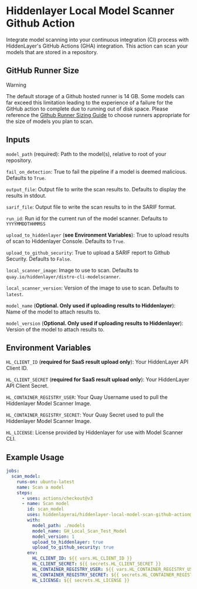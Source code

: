 # Hiddenlayer Local Model Scanner Github Action

Integrate model scanning into your continuous integration (CI) process with HiddenLayer's GitHub Actions (GHA) integration. This action can scan your models that are stored in a repository.

## GitHub Runner Size

> [!WARNING]
> The default storage of a Github hosted runner is 14 GB. Some models can far exceed this limitation leading to the experience of a failure for the GitHub action to complete due to running out of disk space. Please reference the [Github Runner Sizing Guide](https://docs.github.com/en/actions/using-github-hosted-runners/using-larger-runners/about-larger-runners) to choose runners appropriate for the size of models you plan to scan.


## Inputs

`model_path` (required): Path to the model(s), relative to root of your repository.

`fail_on_detection`: True to fail the pipeline if a model is deemed malicious. Defaults to `True`.

`output_file`: Output file to write the scan results to. Defaults to display the results in stdout.

`sarif_file`: Output file to write the scan results to in the SARIF format.

`run_id`: Run id for the current run of the model scanner. Defaults to `YYYYMMDDTHHMMSS`

`upload_to_hiddenlayer` (**see Environment Variables**): True to upload results of scan to Hiddenlayer Console. Defaults to `True`.

`upload_to_github_security`: True to upload a SARIF report to Github Security. Defaults to `False`.

`local_scanner_image`: Image to use to scan. Defaults to `quay.io/hiddenlayer/distro-cli-modelscanner`.

`local_scanner_version`: Version of the image to use to scan. Defaults to `latest`.

`model_name` (**Optional. Only used if uploading results to Hiddenlayer**): Name of the model to attach results to.

`model_version` (**Optional. Only used if uploading results to Hiddenlayer**): Version of the model to attach results to.


## Environment Variables

`HL_CLIENT_ID` (**required for SaaS result upload only**): Your HiddenLayer API Client ID.

`HL_CLIENT_SECRET` (**required for SaaS result upload only**): Your HiddenLayer API Client Secret.

`HL_CONTAINER_REGISTRY_USER`: Your Quay Username used to pull the Hiddenlayer Model Scanner Image.

`HL_CONTAINER_REGISTRY_SECRET`: Your Quay Secret used to pull the Hiddenlayer Model Scanner Image.

`HL_LICENSE`: License provided by Hiddenlayer for use with Model Scanner CLI.

## Example Usage

```yaml
jobs:
  scan_model:
    runs-on: ubuntu-latest
    name: Scan a model
    steps:
      - uses: actions/checkout@v3
      - name: Scan model
        id: scan_model
        uses: hiddenlayerai/hiddenlayer-local-model-scan-github-action@v0.1.0
        with:
          model_path: ./models
          model_name: GH_Local_Scan_Test_Model
          model_version: 1
          upload_to_hiddenlayer: true
          upload_to_github_security: true
        env:
          HL_CLIENT_ID: ${{ vars.HL_CLIENT_ID }}
          HL_CLIENT_SECRET: ${{ secrets.HL_CLIENT_SECRET }}
          HL_CONTAINER_REGISTRY_USER: ${{ vars.HL_CONTAINER_REGISTRY_USER }}
          HL_CONTAINER_REGISTRY_SECRET: ${{ secrets.HL_CONTAINER_REGISTRY_SECRET }}
          HL_LICENSE: ${{ secrets.HL_LICENSE }}
```
